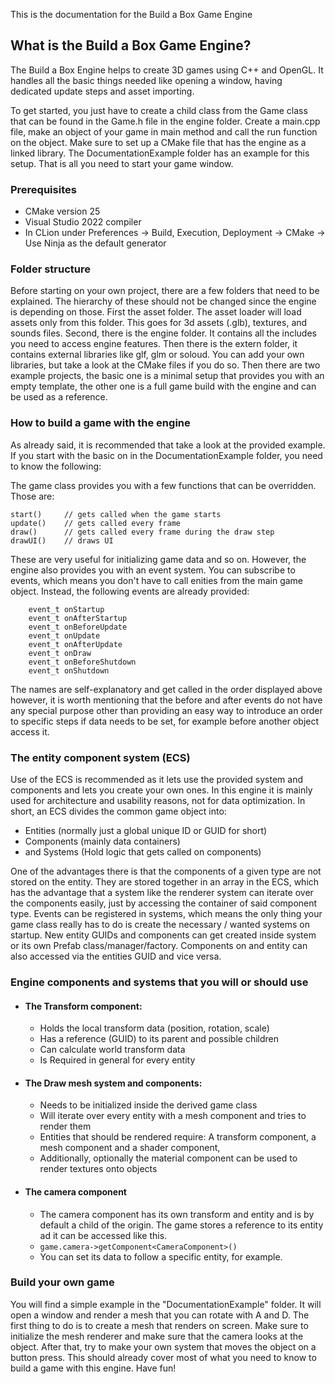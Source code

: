 This is the documentation for the Build a Box Game Engine

## What is the Build a Box Game Engine?

The Build a Box Engine helps to create 3D games using C++ and OpenGL. It handles all the basic things needed like opening a window, having dedicated update steps and asset importing.

To get started, you just have to create a child class from the Game class that can be found in the Game.h file in the engine folder.
Create a main.cpp file, make an object of your game in main method and call the run function on the object.
Make sure to set up a CMake file that has the engine as a linked library. The DocumentationExample folder has an example for this setup.
That is all you need to start your game window.

### Prerequisites
- CMake version 25
- Visual Studio 2022 compiler
- In CLion under Preferences -> Build, Execution, Deployment -> CMake -> Use Ninja as the default generator

### Folder structure

Before starting on your own project, there are a few folders that need to be explained. The hierarchy of these should not be changed since the engine is depending on those.
First the asset folder. The asset loader will load assets only from this folder. This goes for 3d assets (.glb), textures, and sounds files.
Second, there is the engine folder. It contains all the includes you need to access engine features.
Then there is the extern folder, it contains external libraries like glf, glm or soloud. You can add your own libraries, but take a look at the CMake files if you do so.
Then there are two example projects, the basic one is a minimal setup that provides you with an empty template, the other one is a full game build with the engine and can be used as a reference.
### How to build a game with the engine

As already said, it is recommended that take a look at the provided example. If you start with the basic on in the DocumentationExample folder, you need to know the following:

The game class provides you with a few functions that can be overridden. Those are:

```
start()     // gets called when the game starts
update()    // gets called every frame
draw()      // gets called every frame during the draw step
drawUI()    // draws UI
```

These are very useful for initializing game data and so on.
However, the engine also provides you with an event system. You can subscribe to events, which means you don't have to call enities from the main game object.
Instead, the following events are already provided:

        event_t onStartup
        event_t onAfterStartup
        event_t onBeforeUpdate
        event_t onUpdate
        event_t onAfterUpdate
        event_t onDraw
        event_t onBeforeShutdown
        event_t onShutdown


The names are self-explanatory and get called in the order displayed above however, it is worth mentioning that the before and after events do not have any special purpose other than providing an easy way to introduce an order to specific steps if data needs to be set, for example before another object access it.

### The entity component system (ECS)

Use of the ECS is recommended as it lets use the provided system and components and lets you create your own ones.
In this engine it is mainly used for architecture and usability reasons, not for data optimization.
In short, an ECS divides the common game object into:
- Entities (normally just a global unique ID or GUID for short)
- Components (mainly data containers)
- and Systems (Hold logic that gets called on components)

One of the advantages there is that the components of a given type are not stored on the entity. They are stored together in an array in the ECS, which has the advantage that a system like the renderer system can iterate over the components easily,
just by accessing the container of said component type. Events can be registered in systems,  which means the only thing your game class really has to do is create the necessary / wanted systems on startup. New entity GUIDs and components can get created inside system or its own Prefab class/manager/factory.
Components on and entity can also accessed via the entities GUID and vice versa.

### Engine components and systems that you will or should use

- #### The Transform component:
  - Holds the local transform data (position, rotation, scale)
  - Has a reference (GUID) to its parent and possible children
  - Can calculate world transform data
  - Is Required in general for every entity

- #### The Draw mesh system and components:
  - Needs to be initialized inside the derived game class
  - Will iterate over every entity with a mesh component and tries to render them
  - Entities that should be rendered require: A transform component, a mesh component and a shader component,
  - Additionally, optionally the material component can be used to render textures onto objects

- #### The camera component
  - The camera component has its own transform and entity and is by default a child of the origin. The game stores a reference to its entity ad it can be accessed like this.
  - ``game.camera->getComponent<CameraComponent>()``
  - You can set its data to follow a specific entity, for example.



### Build your own game

You will find a simple example in the "DocumentationExample" folder. It will open a window and render a mesh that you can rotate with A and D.
The first thing to do is to create a mesh that renders on screen. Make sure to initialize the mesh renderer and make sure that the camera looks at the object. After that, try to make your own system that moves the object on a button press. This should already cover most of what you need to know to build a game with this engine.
Have fun!





